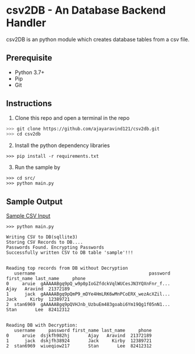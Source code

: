 # csv2DB - An Database Backend Handler
csv2DB is an python module which creates database tables from a csv file. 

## Prerequisite
- Python 3.7+
- Pip
- Git

## Instructions
1. Clone this repo and open a terminal in the repo
```bash
>>> git clone https://github.com/ajayaravind121/csv2db.git
>>> cd csv2db
```
2. Install the python dependency libraries
```
>>> pip install -r requirements.txt
```
3. Run the sample by
```
>>> cd src/
>>> python main.py
```

## Sample Output
[Sample CSV Input](https://github.com/ajayaravind121/csv2db/blob/main/src/test/sample.csv) 

```
>>> python main.py

Writing CSV to DB(sqllite3)
Storing CSV Records to DB....
Passwords Found. Encrypting Passwords
Successfully written CSV to DB table 'sample'!!!


Reading top records from DB without Decryption
   username                                           password first_name last_name     phone
0     aruie  gAAAAABgq9pQ_w9p0pIoGZfdckVqlWUCesJN3YQXnFnr_f...       Ajay   Aravind  21372189
1      jack  gAAAAABgq9pQmP9_mDYe4HmLRK6wMnPCoERX_wezAcXZil...       Jack     Kirby  12389721
2  stan6969  gAAAAABgq9pQVHJnb_UzbuEm483goabi6Ym19Qg1f05nN1...       Stan       Lee  82412312


Reading DB with Decryption:
   username     password first_name last_name     phone
0     aruie  dsjkfh982hj       Ajay   Aravind  21372189
1      jack  dskjfh38924       Jack     Kirby  12389721
2  stan6969  wiueqiow217       Stan       Lee  82412312
```